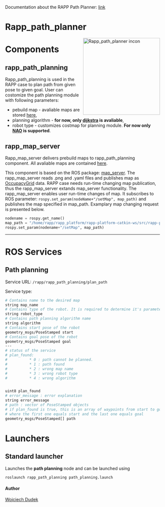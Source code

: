 Documentation about the RAPP Path Planner: [link](https://github.com/rapp-project/rapp-platform/wiki/RAPP-Path-Planner)

Rapp_path_planner
====
<img src="https://farm6.staticflickr.com/5199/7369580478_aef5890b05_o_d.png" alt="Rapp_path_planner incon" align="right"  width="250" />

# Components
## rapp_path_planning
Rapp_path_planning is used in the RAPP case to plan path from given pose to given goal. User can costomize the path planning module with following parameters:
* pebuild map - avaliable maps are stored [here](https://github.com/rapp-project/rapp-platform/tree/master/rapp_map_server/maps),
* planning algorithm - **for now, only [dijkstra](https://en.wikipedia.org/wiki/Dijkstra%27s_algorithm)  is avaliable**,
* robot type - customizes costmap for planning module. **For now only [NAO](https://www.aldebaran.com/en/humanoid-robot/nao-robot) is supported**. 

## rapp_map_server
Rapp_map_server delivers prebuild maps to rapp_path_planning component. All avaliable maps are contained [here](https://github.com/rapp-project/rapp-platform/tree/master/rapp_map_server/maps). 

This component is based on the ROS package: [map_server](http://wiki.ros.org/map_server). The rapp_map_server reads .png and .yaml files and publishes map as [OccupacyGrid](http://docs.ros.org/jade/api/nav_msgs/html/msg/OccupancyGrid.html) data. RAPP case needs run-time changing map publication, thus the rapp_map_server extands map_server functionality. The rapp_map_server enables user run-time changes of map. It subscribes to ROS parameter: 
```rospy.set_param(nodeName+"/setMap", map_path)```
and publishes the map specified in map_path. Examplary map changing request is presented below.
```python
nodename = rospy.get_name()
map_path = "/home/rapp/rapp_platform/rapp-platform-catkin-ws/src/rapp-platform/rapp_map_server/maps/empty.yaml"
rospy.set_param(nodename+"/setMap", map_path)
```


----------


# ROS Services

## Path planning
Service URL: ```/rapp/rapp_path_planning/plan_path```

Service type:
```bash
# Contains name to the desired map
string map_name
# Contains type of the robot. It is required to determine it's parameters (footprint etc.)
string robot_type
# Contains path planning algorithm name
string algorithm
# Contains start pose of the robot
geometry_msgs/PoseStamped start
# Contains goal pose of the robot
geometry_msgs/PoseStamped goal
---
# status of the service
# plan_found:
#          * 0 : path cannot be planned.
#          * 1 : path found 
#          * 2 : wrong map name
#          * 3 : wrong robot type
#          * 4 : wrong algorithm


uint8 plan_found
# error_message : error explanation
string error_message
# path : vector of PoseStamped objects
# if plan_found is true, this is an array of waypoints from start to goal, 
# where the first one equals start and the last one equals goal
geometry_msgs/PoseStamped[] path
``` 

# Launchers

## Standard launcher

Launches the **path planning** node and can be launched using
```bash
roslaunch rapp_path_planning path_planning.launch
```


#### Author

[Wojciech Dudek](https://github.com/dudekw)

